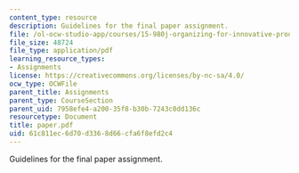 ```yaml
---
content_type: resource
description: Guidelines for the final paper assignment.
file: /ol-ocw-studio-app/courses/15-980j-organizing-for-innovative-product-development-spring-2007/61c811ec6d70d3368d66cfa6f8efd2c4_paper.pdf
file_size: 48724
file_type: application/pdf
learning_resource_types:
- Assignments
license: https://creativecommons.org/licenses/by-nc-sa/4.0/
ocw_type: OCWFile
parent_title: Assignments
parent_type: CourseSection
parent_uid: 7958efe4-a200-35f8-b30b-7243c0dd136c
resourcetype: Document
title: paper.pdf
uid: 61c811ec-6d70-d336-8d66-cfa6f8efd2c4
---
```

Guidelines for the final paper assignment.